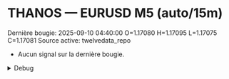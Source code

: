# THANOS — EURUSD M5 (auto/15m)
Dernière bougie: 2025-09-10 04:40:00  O=1.17080  H=1.17095  L=1.17075  C=1.17081
Source active: twelvedata_repo

- Aucun signal sur la dernière bougie.

<details><summary>Debug</summary>

- TD_API_KEY manquant.

</details>